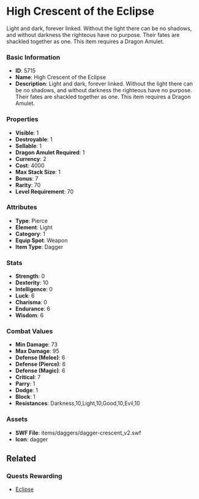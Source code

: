 # High Crescent of the Eclipse

Light and dark, forever linked. Without the light there can be no shadows, and without darkness the  righteous have no purpose. Their fates are shackled together as one. This item requires a Dragon Amulet.

### Basic Information

- **ID**: 5715
- **Name**: High Crescent of the Eclipse
- **Description**: Light and dark, forever linked. Without the light there can be no shadows, and without darkness the  righteous have no purpose. Their fates are shackled together as one. This item requires a Dragon Amulet.

### Properties

- **Visible**: 1
- **Destroyable**: 1
- **Sellable**: 1
- **Dragon Amulet Required**: 1
- **Currency**: 2
- **Cost**: 4000
- **Max Stack Size**: 1
- **Bonus**: 7
- **Rarity**: 70
- **Level Requirement**: 70

### Attributes

- **Type**: Pierce
- **Element**: Light
- **Category**: 1
- **Equip Spot**: Weapon
- **Item Type**: Dagger

### Stats

- **Strength**: 0
- **Dexterity**: 10
- **Intelligence**: 0
- **Luck**: 6
- **Charisma**: 0
- **Endurance**: 6
- **Wisdom**: 6

### Combat Values

- **Min Damage**: 73
- **Max Damage**: 95
- **Defense (Melee)**: 6
- **Defense (Pierce)**: 6
- **Defense (Magic)**: 6
- **Critical**: 7
- **Parry**: 1
- **Dodge**: 1
- **Block**: 1
- **Resistances**: Darkness,10,Light,10,Good,10,Evil,10

### Assets

- **SWF File**: items/daggers/dagger-crescent_v2.swf
- **Icon**: dagger

## Related

### Quests Rewarding

- [Eclipse](../quests/805-eclipse.md)

